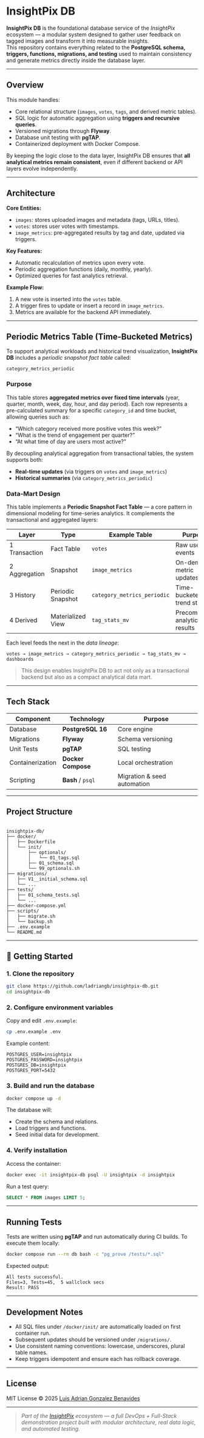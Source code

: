 # InsightPix DB

**InsightPix DB** is the foundational database service of the *InsightPix* ecosystem — a modular system designed to gather user feedback on tagged images and transform it into measurable insights.  
This repository contains everything related to the **PostgreSQL schema, triggers, functions, migrations, and testing** used to maintain consistency and generate metrics directly inside the database layer.

---

## Overview

This module handles:
- Core relational structure (`images`, `votes`, `tags`, and derived metric tables).
- SQL logic for automatic aggregation using **triggers and recursive queries**.
- Versioned migrations through **Flyway**.
- Database unit testing with **pgTAP**.
- Containerized deployment with Docker Compose.

By keeping the logic close to the data layer, InsightPix DB ensures that **all analytical metrics remain consistent**, even if different backend or API layers evolve independently.

---

## Architecture

**Core Entities:**
- `images`: stores uploaded images and metadata (tags, URLs, titles).
- `votes`: stores user votes with timestamps.
- `image_metrics`: pre-aggregated results by tag and date, updated via triggers.

**Key Features:**
- Automatic recalculation of metrics upon every vote.
- Periodic aggregation functions (daily, monthly, yearly).
- Optimized queries for fast analytics retrieval.

**Example Flow:**
1. A new vote is inserted into the `votes` table.  
2. A trigger fires to update or insert a record in `image_metrics`.  
3. Metrics are available for the backend API immediately.

---

## Periodic Metrics Table (Time-Bucketed Metrics)

To support analytical workloads and historical trend visualization, **InsightPix DB** includes a *periodic snapshot fact table* called:

```
category_metrics_periodic
```

### Purpose

This table stores **aggregated metrics over fixed time intervals** (year, quarter, month, week, day, hour, and day period).
Each row represents a pre-calculated summary for a specific `category_id` and time bucket, allowing queries such as:

- “Which category received more positive votes this week?”
- “What is the trend of engagement per quarter?”
- “At what time of day are users most active?”

By decoupling analytical aggregation from transactional tables, the system supports both:

- **Real-time updates** (via triggers on `votes` and `image_metrics`)
- **Historical summaries** (via `category_metrics_periodic`)

### Data-Mart Design

This table implements a **Periodic Snapshot Fact Table** — a core pattern in dimensional modeling for time-series analytics.
It complements the transactional and aggregated layers:

| Layer         | Type              | Example Table               | Purpose                        |
|---------------|-------------------|-----------------------------|--------------------------------|
| 1 Transaction | Fact Table        | `votes`                     | Raw user events                |
| 2 Aggregation | Snapshot          | `image_metrics`             | On-demand metric updates       |
| 3 History     | Periodic Snapshot | `category_metrics_periodic` | Time-bucketed trend storage    |
| 4 Derived     | Materialized View | `tag_stats_mv`              | Precomputed analytical results |

Each level feeds the next in the *data lineage*:

```
votes → image_metrics → category_metrics_periodic → tag_stats_mv → dashboards
```

> This design enables InsightPix DB to act not only as a transactional backend but also as a compact analytical data mart.


---

## Tech Stack

| Component        | Technology         | Purpose                     |
|------------------|--------------------|-----------------------------|
| Database         | **PostgreSQL 16**  | Core engine                 |
| Migrations       | **Flyway**         | Schema versioning           |
| Unit Tests       | **pgTAP**          | SQL testing                 |
| Containerization | **Docker Compose** | Local orchestration         |
| Scripting        | **Bash** / `psql`  | Migration & seed automation |

---

## Project Structure

```

insightpix-db/
├── docker/
│   ├── Dockerfile
│   └── init/
│       ├── optionals/
│       │   └── 01_tags.sql
│       ├── 01_schema.sql
│       └── 99_optionals.sh
├── migrations/
│   ├── V1__initial_schema.sql
│   └── ...
├── tests/
│   ├── 01_schema_tests.sql
│   └── ...
├── docker-compose.yml
├── scripts/
│   ├── migrate.sh
│   └── backup.sh
├── .env.example
└── README.md

````

---

## 🚀 Getting Started

### 1. Clone the repository
```bash
git clone https://github.com/ladriangb/insightpix-db.git
cd insightpix-db
````

### 2. Configure environment variables

Copy and edit `.env.example`:

```bash
cp .env.example .env
```

Example content:

```
POSTGRES_USER=insightpix
POSTGRES_PASSWORD=insightpix
POSTGRES_DB=insightpix
POSTGRES_PORT=5432
```

### 3. Build and run the database

```bash
docker compose up -d
```

The database will:

* Create the schema and relations.
* Load triggers and functions.
* Seed initial data for development.

### 4. Verify installation

Access the container:

```bash
docker exec -it insightpix-db psql -U insightpix -d insightpix
```

Run a test query:

```sql
SELECT * FROM images LIMIT 5;
```

---

## Running Tests

Tests are written using **pgTAP** and run automatically during CI builds.
To execute them locally:

```bash
docker compose run --rm db bash -c "pg_prove /tests/*.sql"
```

Expected output:

```
All tests successful.
Files=3, Tests=45,  5 wallclock secs
Result: PASS
```

---


## Development Notes

* All SQL files under `/docker/init/` are automatically loaded on first container run.
* Subsequent updates should be versioned under `/migrations/`.
* Use consistent naming conventions: lowercase, underscores, plural table names.
* Keep triggers idempotent and ensure each has rollback coverage.

---

## License

MIT License © 2025 [Luis Adrian Gonzalez Benavides](https://github.com/ladriangb)

---

> *Part of the [InsightPix](https://github.com/ladriangb) ecosystem — a full DevOps + Full-Stack demonstration project built with modular architecture, real data logic, and automated testing.*

